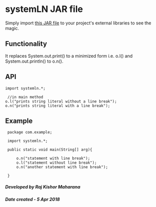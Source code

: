 # systemLN JAR file
 
 Simply import [this JAR file](https://github.com/Raj-kishore/systemLN/blob/master/systemln-raj-v2.jar?raw=true) to your project's external libraries to see the magic. 
 
## Functionality 
 It replaces System.out.print() to a minimized form i.e. o.l() and System.out.println() to o.n().

## API

    import systemln.*;
    
     //in main method
    o.l("prints string literal without a line break");
    o.n("prints string literal with a line break");
 
## Example
 
     package com.example;
 
     import systemln.*;
 
     public static void main(String[] arg){
 
         o.n("statement with line break");
         o.l("statement without line break");
         o.n("another statement with line break");
 
     }
 
 
##### Developed by Raj Kishor Maharana
##### Date created - 5 Apr 2018
